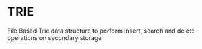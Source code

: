 # TRIE
File Based Trie data structure to perform insert, search and delete operations on secondary storage
